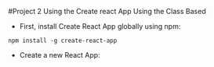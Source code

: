 #Project 2 Using the Create react App Using the Class Based 


- First, install Create React App globally using npm:
```
npm install -g create-react-app
```
- Create a new React App:
```


